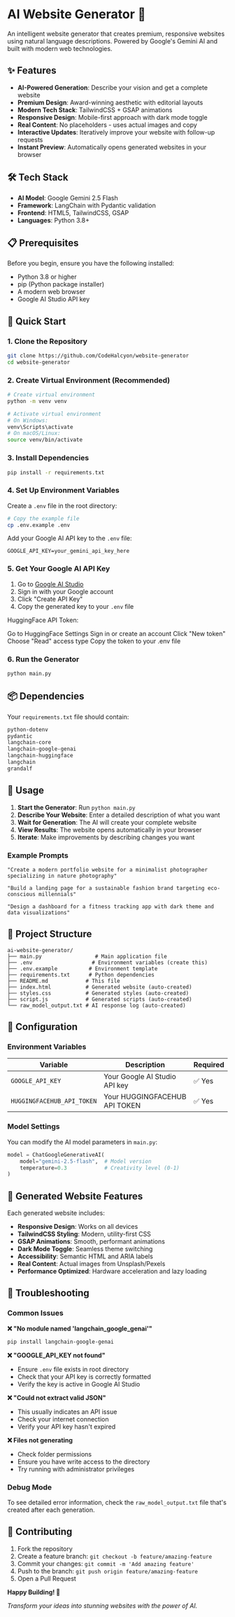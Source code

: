 # AI Website Generator 🚀

An intelligent website generator that creates premium, responsive websites using natural language descriptions. Powered by Google's Gemini AI and built with modern web technologies.

## ✨ Features

- **AI-Powered Generation**: Describe your vision and get a complete website
- **Premium Design**: Award-winning aesthetic with editorial layouts
- **Modern Tech Stack**: TailwindCSS + GSAP animations
- **Responsive Design**: Mobile-first approach with dark mode toggle
- **Real Content**: No placeholders - uses actual images and copy
- **Interactive Updates**: Iteratively improve your website with follow-up requests
- **Instant Preview**: Automatically opens generated websites in your browser

## 🛠️ Tech Stack

- **AI Model**: Google Gemini 2.5 Flash
- **Framework**: LangChain with Pydantic validation
- **Frontend**: HTML5, TailwindCSS, GSAP
- **Languages**: Python 3.8+

## 📋 Prerequisites

Before you begin, ensure you have the following installed:
- Python 3.8 or higher
- pip (Python package installer)
- A modern web browser
- Google AI Studio API key

## 🚀 Quick Start

### 1. Clone the Repository

```bash
git clone https://github.com/CodeHalcyon/website-generator
cd website-generator
```

### 2. Create Virtual Environment (Recommended)

```bash
# Create virtual environment
python -m venv venv

# Activate virtual environment
# On Windows:
venv\Scripts\activate
# On macOS/Linux:
source venv/bin/activate
```

### 3. Install Dependencies

```bash
pip install -r requirements.txt
```

### 4. Set Up Environment Variables

Create a `.env` file in the root directory:

```bash
# Copy the example file
cp .env.example .env
```

Add your Google AI API key to the `.env` file:

```env
GOOGLE_API_KEY=your_gemini_api_key_here
```

### 5. Get Your Google AI API Key

1. Go to [Google AI Studio](https://makersuite.google.com/app/apikey)
2. Sign in with your Google account
3. Click "Create API Key"
4. Copy the generated key to your `.env` file

HuggingFace API Token:

Go to HuggingFace Settings
Sign in or create an account
Click "New token"
Choose "Read" access type
Copy the token to your .env file

### 6. Run the Generator

```bash
python main.py
```

## 📦 Dependencies

Your `requirements.txt` file should contain:

```txt
python-dotenv
pydantic
langchain-core
langchain-google-genai
langchain-huggingface
langchain
grandalf
```

## 🎯 Usage

1. **Start the Generator**: Run `python main.py`
2. **Describe Your Website**: Enter a detailed description of what you want
3. **Wait for Generation**: The AI will create your complete website
4. **View Results**: The website opens automatically in your browser
5. **Iterate**: Make improvements by describing changes you want

### Example Prompts

```
"Create a modern portfolio website for a minimalist photographer specializing in nature photography"

"Build a landing page for a sustainable fashion brand targeting eco-conscious millennials"

"Design a dashboard for a fitness tracking app with dark theme and data visualizations"
```

## 📁 Project Structure

```
ai-website-generator/
├── main.py                 # Main application file
├── .env                   # Environment variables (create this)
├── .env.example          # Environment template
├── requirements.txt      # Python dependencies
├── README.md            # This file
├── index.html           # Generated website (auto-created)
├── styles.css           # Generated styles (auto-created)
├── script.js            # Generated scripts (auto-created)
└── raw_model_output.txt # AI response log (auto-created)
```

## 🔧 Configuration

### Environment Variables

| Variable | Description | Required |
|----------|-------------|----------|
| `GOOGLE_API_KEY` | Your Google AI Studio API key | ✅ Yes |
| `HUGGINGFACEHUB_API_TOKEN` | Your HUGGINGFACEHUB API TOKEN | ✅ Yes |

### Model Settings

You can modify the AI model parameters in `main.py`:

```python
model = ChatGoogleGenerativeAI(
    model="gemini-2.5-flash",  # Model version
    temperature=0.3            # Creativity level (0-1)
)
```

## 🎨 Generated Website Features

Each generated website includes:

- **Responsive Design**: Works on all devices
- **TailwindCSS Styling**: Modern, utility-first CSS
- **GSAP Animations**: Smooth, performant animations
- **Dark Mode Toggle**: Seamless theme switching
- **Accessibility**: Semantic HTML and ARIA labels
- **Real Content**: Actual images from Unsplash/Pexels
- **Performance Optimized**: Hardware acceleration and lazy loading

## 🐛 Troubleshooting

### Common Issues

**❌ "No module named 'langchain_google_genai'"**
```bash
pip install langchain-google-genai
```

**❌ "GOOGLE_API_KEY not found"**
- Ensure `.env` file exists in root directory
- Check that your API key is correctly formatted
- Verify the key is active in Google AI Studio

**❌ "Could not extract valid JSON"**
- This usually indicates an API issue
- Check your internet connection
- Verify your API key hasn't expired

**❌ Files not generating**
- Check folder permissions
- Ensure you have write access to the directory
- Try running with administrator privileges

### Debug Mode

To see detailed error information, check the `raw_model_output.txt` file that's created after each generation.

## 🤝 Contributing

1. Fork the repository
2. Create a feature branch: `git checkout -b feature/amazing-feature`
3. Commit your changes: `git commit -m 'Add amazing feature'`
4. Push to the branch: `git push origin feature/amazing-feature`
5. Open a Pull Request


**Happy Building! 🎉**

*Transform your ideas into stunning websites with the power of AI.*
